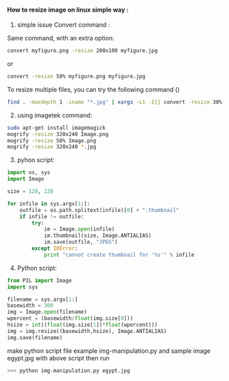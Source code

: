 
#### How to resize image on linux simple way :
1. simple issue Convert command :

Same command, with an extra option:
```sh
convert myfigure.png -resize 200x100 myfigure.jpg

```
or
```sh
convert -resize 50% myfigure.png myfigure.jpg
```
To resize multiple files, you can try the following command ()
```sh
find . -maxdepth 1 -iname "*.jpg" | xargs -L1 -I{} convert -resize 30% "{}" _resized/"{}"
```


2. using imagetek command:
```sh
sudo apt-get install imagemagick
mogrify -resize 320x240 Image.png 
mogrify -resize 50% Image.png
mogrify -resize 320x240 *.jpg
```

3. pyhon script:
```python
import os, sys
import Image

size = 128, 128

for infile in sys.argv[1:]:
    outfile = os.path.splitext(infile)[0] + ".thumbnail"
    if infile != outfile:
        try:
            im = Image.open(infile)
            im.thumbnail(size, Image.ANTIALIAS)
            im.save(outfile, "JPEG")
        except IOError:
            print "cannot create thumbnail for '%s'" % infile
```
4. Python script:
```python
from PIL import Image
import sys

filename = sys.argv[1:]
basewidth = 300
img = Image.open(filename)
wpercent = (basewidth/float(img.size[0]))
hsize = int((float(img.size[1])*float(wpercent)))
img = img.resize((basewidth,hsize), Image.ANTIALIAS)
img.save(filename) 
```
make python script file example img-manipulation.py and sample image egypt.jpg
with above script 
then run 
```python
>>> python img-manipulation.py egypt.jpg
```
